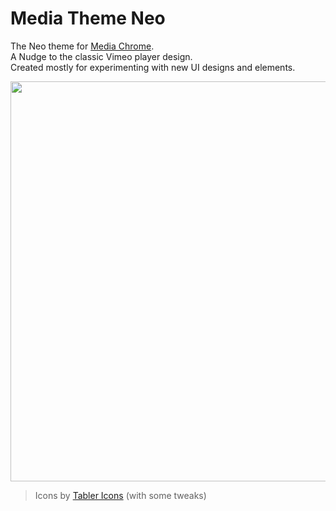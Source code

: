 # Media Theme Neo

The Neo theme for [Media Chrome](https://github.com/muxinc/media-chrome).  
A Nudge to the classic Vimeo player design.  
Created mostly for experimenting with new UI designs and elements.

<img src="https://user-images.githubusercontent.com/360826/209584273-e49248f2-cfa8-4593-9197-3f5175545fba.jpeg" width="640" />


> Icons by [Tabler Icons](https://tabler-icons.io/) (with some tweaks)
